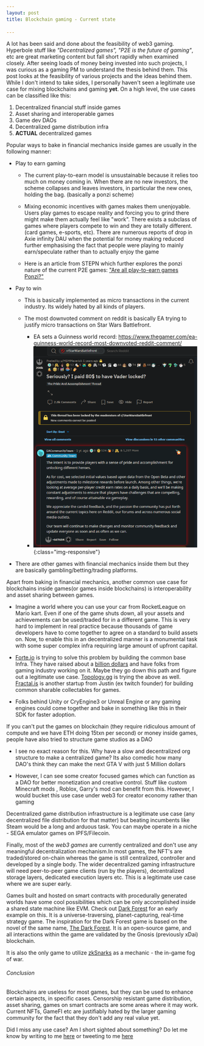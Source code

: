 ```yaml
---
layout: post
title: Blockchain gaming - Current state

---
```


A lot has been said and done about the feasibility of web3 gaming. Hyperbole stuff like *"Decentralized games", "P2E is the future of gaming"*, etc are great marketing content but fall short rapidly when examined closely. After seeing loads of money being invested into such projects, I was curious as a gaming PM to understand the thesis behind them. This post looks at the feasibility of various projects and the ideas behind them. While I don't intend to take sides, I personally haven't seen a legitimate use case for mixing blockchains and gaming **yet**.  On a high level, the use cases can be classified like this: 

1. Decentralized financial stuff inside games
2. Asset sharing and interoperable games
3. Game dev DAOs
4. Decentralized game distribution infra
5. **ACTUAL** decentralized games 

Popular ways to bake in financial mechanics inside games are usually in the following manner: 

- Play to earn gaming

    - The current play-to-earn model is unsustainable because it relies too much on money coming in. When there are no new investors, the scheme collapses and leaves investors, in particular the new ones, holding the bag. (basically a ponzi scheme)

    - Mixing economic incentives with games makes them unenjoyable. Users play games to escape reality and forcing you to grind there might make them actually feel like "work". There exists a subclass of games where players compete to win and they are totally different. (card games, e-sports, etc). There are numerous reports of drop in Axie infinity DAU when the potential for money making reduced further emphasising the fact that people were playing to mainly earn/speculate rather than to actually enjoy the game

    - Here is an article from STEPN which further explores the ponzi nature of the current P2E games: ["Are all play-to-earn games Ponzi?"](https://stepnofficial.medium.com/are-all-play-to-earn-games-ponzi-a2ddcc31db29)

- Pay to win

    - This is basically implemented as micro transactions in the current industry. Its widely hated by all kinds of players. 

    - The most downvoted comment on reddit is basically EA trying to justify micro transactions on Star Wars Battlefront. 

        - EA sets a Guinness world record: https://www.thegamer.com/ea-guinness-world-record-most-downvoted-reddit-comment/
        - ![Reddit EA ](/assets/files/reddit.png){:class="img-responsive"}


- There are other games with financial mechanics inside them but they are basically gambling/betting/trading platforms. 

Apart from baking in financial mechanics, another common use case for blockchains inside games(or games inside blockchains) is interoperability and asset sharing between games. 

- Imagine a world where you can use your car from RocketLeague on Mario kart. Even if one of the game shuts down, all your assets and achievements can be used/traded for in a different game. This is very hard to implement in real practice because thousands of game developers have to come together to agree on a standard to build assets on. Now, to enable this in an decentralized manner is a monumental task with some super complex infra requiring large amount of upfront capital. 

- [Forte.io](https://forte.io/) is trying to solve this problem by building the common base Infra. They have raised about a [billion dollars](https://www.businesswire.com/news/home/20211112005457/en/) and have folks from gaming industry working on it. Maybe they go down this path and figure out a legitimate use case. [Topology.gg](https://topology.gg/) is trying the above as well. [Fractal.is](https://www.fractal.is/) is another startup from Justin (ex twitch founder) for building common sharable collectables for games. 

- Folks behind Unity or CryEngine3 or Unreal Engine or any gaming engines could come together and bake in something like this in their SDK for faster adoption. 

If you can't put the games on blockchain (they require ridiculous amount of compute and we have ETH doing 15txn per second) or money inside games, people have also tried to structure game studios as a DAO

- I see no exact reason for this. Why have a slow and decentralized org structure to make a centralized game? Its also comedic how many DAO's think they can make the next GTA V with just 5 Million dollars

- However, I can see some creator focused games which can function as a DAO for better monetization and creative control. Stuff like custom Minecraft mods , Roblox, Garry's mod can benefit from this. However, I would bucket this use case under web3 for creator economy rather than gaming 

Decentralized game distribution infrastructure is a legitimate use case (any decentralized file distribution for that matter) but beating incumbents like Steam would be a long and arduous task. You can maybe operate in a niche - SEGA emulator games on IPFS/Filecoin. 


Finally, most of the *web3 games* are currently centralized and don't use any meaningful decentralization mechanism.In most games, the NFT's are traded/stored on-chain whereas the game is still centralized, controller and developed by a single body. The wider decentralized gaming infrastructure will need peer-to-peer game clients (run by the players), decentralized storage layers, dedicated execution layers etc. This is a legitimate use case where we are super early. 

Games built and hosted on smart contracts with procedurally generated worlds have some cool possibilities which can be only accomplished inside a shared state machine like EVM. Check out [Dark Forest](https://dfwiki.net/wiki/Main_Page) for an early example on this. It is a universe-traversing, planet-capturing, real-time strategy game. The inspiration for the Dark Forest game is based on the novel of the same name, [The Dark Forest](https://en.wikipedia.org/wiki/The_Dark_Forest). It is an open-source game, and all interactions within the game are validated by the Gnosis (previously xDai) blockchain.

It is also the only game to utilize [zkSnarks](https://en.wikipedia.org/wiki/Non-interactive_zero-knowledge_proof) as a mechanic - the in-game fog of war. 

###### Conclusion

Blockchains are useless for most games, but they can be used to enhance certain aspects, in specific cases. Censorship resistant game distribution, asset sharing, games on smart contracts are some areas where it may work. Current NFTs, GameFI etc are justifiably hated by the larger gaming community for the fact that they don't add any real value yet. 

Did I miss any use case? Am I short sighted about something? Do let me know by writing to me [here](mailto:contact@rnikhil.com) or tweeting to me [here](https://twitter.com/rnikhilcom)